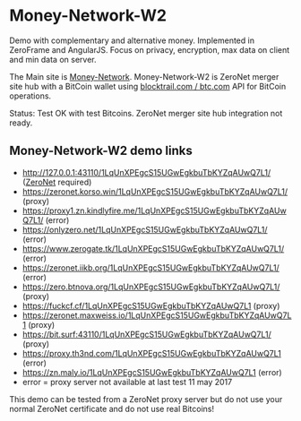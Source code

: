 # Money-Network-W2
Demo with complementary and alternative money. Implemented in ZeroFrame and AngularJS. Focus on privacy, encryption, max data on client and min data on server.

The Main site is [Money-Network](https://github.com/jaros1/Money-Network).
Money-Network-W2 is ZeroNet merger site hub with a BitCoin wallet using [blocktrail.com / btc.com](https://www.blocktrail.com/api/docs) API for BitCoin operations.

Status: Test OK with test Bitcoins. ZeroNet merger site hub integration not ready.

## Money-Network-W2 demo links
- http://127.0.0.1:43110/1LqUnXPEgcS15UGwEgkbuTbKYZqAUwQ7L1/ ([ZeroNet](https://zeronet.readthedocs.io/en/latest/using_zeronet/installing/) required)
- https://zeronet.korso.win/1LqUnXPEgcS15UGwEgkbuTbKYZqAUwQ7L1/ (proxy)
- https://proxy1.zn.kindlyfire.me/1LqUnXPEgcS15UGwEgkbuTbKYZqAUwQ7L1/ (error)
- https://onlyzero.net/1LqUnXPEgcS15UGwEgkbuTbKYZqAUwQ7L1/ (error)
- https://www.zerogate.tk/1LqUnXPEgcS15UGwEgkbuTbKYZqAUwQ7L1/ (error)
- https://zeronet.iikb.org/1LqUnXPEgcS15UGwEgkbuTbKYZqAUwQ7L1/ (error)
- https://zero.btnova.org/1LqUnXPEgcS15UGwEgkbuTbKYZqAUwQ7L1/ (proxy)
- https://fuckcf.cf/1LqUnXPEgcS15UGwEgkbuTbKYZqAUwQ7L1 (proxy)
- https://zeronet.maxweiss.io/1LqUnXPEgcS15UGwEgkbuTbKYZqAUwQ7L1 (proxy)
- https://bit.surf:43110/1LqUnXPEgcS15UGwEgkbuTbKYZqAUwQ7L1/ (proxy)
- https://proxy.th3nd.com/1LqUnXPEgcS15UGwEgkbuTbKYZqAUwQ7L1 (error)
- https://zn.maly.io/1LqUnXPEgcS15UGwEgkbuTbKYZqAUwQ7L1 (error)
- error = proxy server not available at last test 11 may 2017

This demo can be tested from a ZeroNet proxy server but do not use your normal ZeroNet certificate and do not use real Bitcoins!
